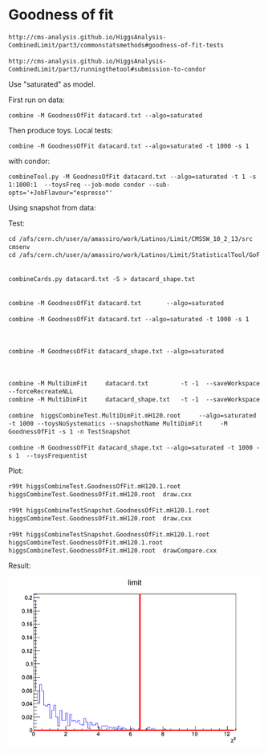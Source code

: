Goodness of fit
====

    http://cms-analysis.github.io/HiggsAnalysis-CombinedLimit/part3/commonstatsmethods#goodness-of-fit-tests
    
    http://cms-analysis.github.io/HiggsAnalysis-CombinedLimit/part3/runningthetool#submission-to-condor
    
Use "saturated" as model.

First run on data:

    combine -M GoodnessOfFit datacard.txt --algo=saturated

Then produce toys.
Local tests:
    
    combine -M GoodnessOfFit datacard.txt --algo=saturated -t 1000 -s 1
    
with condor:

    combineTool.py -M GoodnessOfFit datacard.txt --algo=saturated -t 1 -s 1:1000:1  --toysFreq --job-mode condor --sub-opts='+JobFlavour="espresso"'
    
    
Using snapshot from data:


    
    
Test:

    cd /afs/cern.ch/user/a/amassiro/work/Latinos/Limit/CMSSW_10_2_13/src
    cmsenv
    cd /afs/cern.ch/user/a/amassiro/work/Latinos/Limit/StatisticalTool/GoF
    

    combineCards.py datacard.txt -S > datacard_shape.txt

        
    combine -M GoodnessOfFit datacard.txt       --algo=saturated
    
    combine -M GoodnessOfFit datacard.txt --algo=saturated -t 1000 -s 1
    
    
    
    combine -M GoodnessOfFit datacard_shape.txt --algo=saturated

    
    
    combine -M MultiDimFit     datacard.txt         -t -1  --saveWorkspace     --forceRecreateNLL
    combine -M MultiDimFit     datacard_shape.txt   -t -1  --saveWorkspace
    
    combine  higgsCombineTest.MultiDimFit.mH120.root     --algo=saturated -t 1000 --toysNoSystematics --snapshotName MultiDimFit     -M GoodnessOfFit -s 1 -n TestSnapshot
    
    combine -M GoodnessOfFit datacard_shape.txt --algo=saturated -t 1000 -s 1  --toysFrequentist
    
    
    
Plot:
    
    r99t higgsCombineTest.GoodnessOfFit.mH120.1.root  higgsCombineTest.GoodnessOfFit.mH120.root  draw.cxx
    
    r99t higgsCombineTestSnapshot.GoodnessOfFit.mH120.1.root  higgsCombineTest.GoodnessOfFit.mH120.root  draw.cxx

    r99t higgsCombineTestSnapshot.GoodnessOfFit.mH120.1.root  higgsCombineTest.GoodnessOfFit.mH120.1.root   higgsCombineTest.GoodnessOfFit.mH120.root  drawCompare.cxx

    
Result:

![chi2](c1.png)
